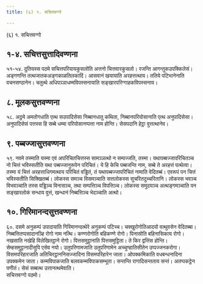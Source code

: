 ```yaml
---
title: (६) १. सचित्तवग्गो

---
```

(६) १. सचित्तवग्गो  


## १-४. सचित्तसुत्तादिवण्णना

५१-५४. दुतियस्स पठमे सचित्तपरियायकुसलोति अत्तनो चित्तवारकुसलो। रजन्ति आगन्तुकउपक्‍किलेसं। अङ्गणन्ति तत्थजातकअङ्गकाळतिलकादिं। आसवानं खयायाति अरहत्तत्थाय। ततिये पटिभानेनाति वचनसण्ठानेन। चतुत्थे अधिपञ्‍ञाधम्मविपस्सनायाति सङ्खारपरिग्गाहकविपस्सनाय।  


## ८. मूलकसुत्तवण्णना

५८. अट्ठमे अमतोगधाति एत्थ सउपादिसेसा निब्बानधातु कथिता, निब्बानपरियोसानाति एत्थ अनुपादिसेसा। अनुपादिसेसं पत्तस्स हि सब्बे धम्मा परियोसानप्पत्ता नाम होन्ति। सेसपदानि हेट्ठा वुत्तत्थानेव।  


## ९. पब्बज्‍जासुत्तवण्णना

५९. नवमे तस्माति यस्मा एवं अपरिचितचित्तस्स सामञ्‍ञत्थो न सम्पज्‍जति, तस्मा। यथापब्बज्‍जापरिचितञ्‍च नो चित्तं भविस्सतीति यथा पब्बज्‍जानुरूपेन परिचितं। ये हि केचि पब्बजन्ति नाम, सब्बे ते अरहत्तं पत्थेत्वा। तस्मा यं चित्तं अरहत्ताधिगमत्थाय परिचितं वड्ढितं, तं यथापब्बज्‍जापरिचितं नामाति वेदितब्बं। एवरूपं पन चित्तं भविस्सतीति सिक्खितब्बं। लोकस्स समञ्‍च विसमञ्‍चाति सत्तलोकस्स सुचरितदुच्‍चरितानि। लोकस्स भवञ्‍च विभवञ्‍चाति तस्स वड्ढिञ्‍च विनासञ्‍च, तथा सम्पत्तिञ्‍च विपत्तिञ्‍च। लोकस्स समुदयञ्‍च अत्थङ्गमञ्‍चाति पन सङ्खारलोकं सन्धाय वुत्तं, खन्धानं निब्बत्तिञ्‍च भेदञ्‍चाति अत्थो।  


## १०. गिरिमानन्दसुत्तवण्णना

६०. दसमे अनुकम्पं उपादायाति गिरिमानन्दत्थेरे अनुकम्पं पटिच्‍च। चक्खुरोगोतिआदयो वत्थुवसेन वेदितब्बा। निब्बत्तितप्पसादानञ्हि रोगो नाम नत्थि। कण्णरोगोति बहिकण्णे रोगो। पिनासोति बहिनासिकाय रोगो। नखसाति नखेहि विलेखितट्ठाने रोगो। पित्तसमुट्ठानाति पित्तसमुट्ठिता। ते किर द्वत्तिंस होन्ति। सेम्हसमुट्ठानादीसुपि एसेव नयो। उतुपरिणामजाति उतुपरिणामेन अच्‍चुण्हातिसीतेन उप्पज्‍जनकरोगा। विसमपरिहारजाति अतिचिरट्ठाननिसज्‍जादिना विसमपरिहारेन जाता। ओपक्‍कमिकाति वधबन्धनादिना उपक्‍कमेन जाता। कम्मविपाकजाति बलवकम्मविपाकसम्भूता। सन्तन्ति रागादिसन्तताय सन्तं। अतप्पकट्ठेन पणीतं। सेसं सब्बत्थ उत्तानत्थमेवाति।  
सचित्तवग्गो पठमो।  